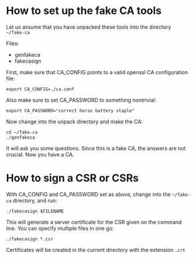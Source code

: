 How to set up the fake CA tools
===============================

Let us assume that you have unpacked these tools into the directory `~/fake-ca`

Files:

* genfakeca
* fakecasign

First, make sure that CA_CONFIG points to a valid openssl CA configuration file:

```
export CA_CONFIG=./ca.conf
```

Also make sure to set CA_PASSWORD to something nontrivial:

```
export CA_PASSWORD="correct horse battery staple"
```

Now change into the unpack directory and make the CA:

```
cd ~/fake-ca
./genfakeca
```

It will ask you some questions. Since this is a fake CA, the answers are not
crucial. Now you have a CA.


How to sign a CSR or CSRs
=========================

With CA_CONFIG and CA_PASSWORD set as above, change into the `~/fake-ca`
directory, and run:

```
./fakecasign $FILENAME
```

This will generate a server certificate for the CSR given on the command line.
You can specify multiple files in one go:

```
./fakecasign *.csr
```

Certificates will be created in the current directory with the extension `.crt`
